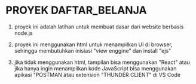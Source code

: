 # PROYEK DAFTAR_BELANJA

1. proyek ini adalah latihan untuk membuat dasar dari website berbasis node.js

2. proyek ini menggunakan html untuk menampilkan UI di browser, sehingga membutuhkan inisiasi "view enggine" dan install "ejs"

3. jika tidak menggunakan html, tampilan bisa menggunakan "React" atau jika hanya ingin menampilkan kode JavaScript bisa menggunakan apikasi "POSTMAN atau extension "THUNDER CLIENT" di VS Code